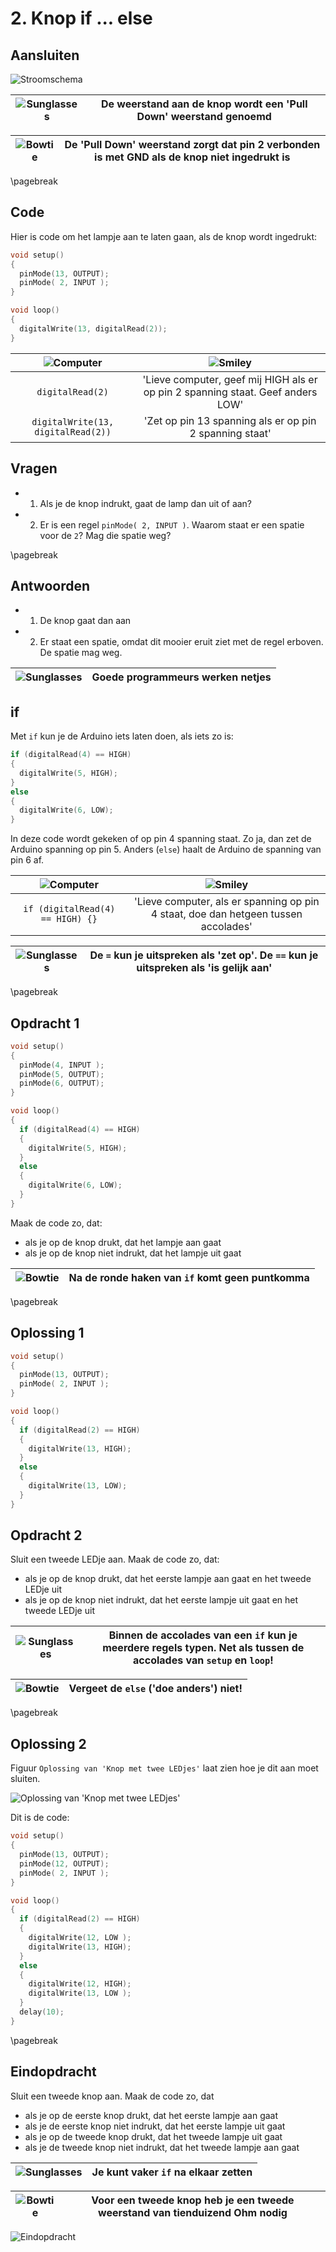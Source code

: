 # 2. Knop if ... else

## Aansluiten

![Stroomschema](2_knop_if_else.png)

![Sunglasses](EmojiSunglasses.png) | De weerstand aan de knop wordt een 'Pull Down' weerstand genoemd
:-------------:|:----------------------------------------: 

![Bowtie](EmojiBowtie.png) | De 'Pull Down' weerstand zorgt dat pin 2 verbonden is met GND als de knop niet ingedrukt is
:-------------:|:----------------------------------------: 

\pagebreak

## Code

Hier is code om het lampje aan te laten gaan,
als de knop wordt ingedrukt:

```c++
void setup() 
{
  pinMode(13, OUTPUT);
  pinMode( 2, INPUT );
}

void loop()
{
  digitalWrite(13, digitalRead(2));
}
```

![Computer](EmojiComputer.png)    | ![Smiley](EmojiSmiley.png)
:--------------------------------:|:----------------------------------------: 
`digitalRead(2)`                  |'Lieve computer, geef mij HIGH als er op pin 2 spanning staat. Geef anders LOW'
`digitalWrite(13, digitalRead(2))`|'Zet op pin 13 spanning als er op pin 2 spanning staat'

## Vragen

 * 1. Als je de knop indrukt, gaat de lamp dan uit of aan?
 * 2. Er is een regel `pinMode( 2, INPUT )`. Waarom staat er een spatie voor de `2`? Mag die spatie weg?

\pagebreak

## Antwoorden

 * 1. De knop gaat dan aan
 * 2. Er staat een spatie, omdat dit mooier eruit ziet met de regel erboven. De spatie mag weg. 

![Sunglasses](EmojiSunglasses.png) | Goede programmeurs werken netjes
:-------------:|:----------------------------------------: 

## if

Met `if` kun je de Arduino iets laten doen, als iets zo is:

```c++
if (digitalRead(4) == HIGH)
{
  digitalWrite(5, HIGH);
}
else
{
  digitalWrite(6, LOW);
}
```

In deze code wordt gekeken of op pin 4 spanning staat. Zo ja, dan zet de Arduino
spanning op pin 5. Anders (`else`) haalt de Arduino de spanning van pin 6 af.

![Computer](EmojiComputer.png)  | ![Smiley](EmojiSmiley.png)
:------------------------------:|:----------------------------------------: 
`if (digitalRead(4) == HIGH) {}`|'Lieve computer, als er spanning op pin 4 staat, doe dan hetgeen tussen accolades'

![Sunglasses](EmojiSunglasses.png) | De `=` kun je uitspreken als 'zet op'. De `==` kun je uitspreken als 'is gelijk aan'
:-------------:|:----------------------------------------: 

\pagebreak

## Opdracht 1

```c++
void setup() 
{
  pinMode(4, INPUT );
  pinMode(5, OUTPUT);
  pinMode(6, OUTPUT);
}

void loop()
{
  if (digitalRead(4) == HIGH)
  {
    digitalWrite(5, HIGH);
  }
  else
  {
    digitalWrite(6, LOW);
  }
}
```

Maak de code zo, dat:

 * als je op de knop drukt, dat het lampje aan gaat 
 * als je op de knop niet indrukt, dat het lampje uit gaat

![Bowtie](EmojiBowtie.png) | Na de ronde haken van `if` komt geen puntkomma
:-------------:|:----------------------------------------: 

\pagebreak

## Oplossing 1

```c++
void setup() 
{
  pinMode(13, OUTPUT);
  pinMode( 2, INPUT );
}

void loop()
{
  if (digitalRead(2) == HIGH)
  {
    digitalWrite(13, HIGH);
  }
  else
  {
    digitalWrite(13, LOW);
  }
}
```

## Opdracht 2

Sluit een tweede LEDje aan. Maak de code zo, dat:

 * als je op de knop drukt, dat het eerste lampje aan gaat en het tweede LEDje uit 
 * als je op de knop niet indrukt, dat het eerste lampje uit gaat en het tweede LEDje uit


![Sunglasses](EmojiSunglasses.png)| Binnen de accolades van een `if` kun je meerdere regels typen. Net als tussen de accolades van `setup` en `loop`!
:-------------:|:----------------------------------------: 

![Bowtie](EmojiBowtie.png) | Vergeet de `else` ('doe anders') niet!
:-------------:|:----------------------------------------: 

\pagebreak

## Oplossing 2

Figuur `Oplossing van 'Knop met twee LEDjes'` laat zien hoe je dit aan moet sluiten.

![Oplossing van 'Knop met twee LEDjes'](2_knop_if_else_2.png)

Dit is de code:

```c++
void setup() 
{
  pinMode(13, OUTPUT);
  pinMode(12, OUTPUT);
  pinMode( 2, INPUT );
}

void loop()
{
  if (digitalRead(2) == HIGH)
  {
    digitalWrite(12, LOW );
    digitalWrite(13, HIGH);
  }
  else
  {
    digitalWrite(12, HIGH);
    digitalWrite(13, LOW );
  }
  delay(10);
}
```

\pagebreak

## Eindopdracht

Sluit een tweede knop aan. Maak de code zo, dat

 * als je op de eerste knop drukt, dat het eerste lampje aan gaat
 * als je de eerste knop niet indrukt, dat het eerste lampje uit gaat
 * als je op de tweede knop drukt, dat het tweede lampje uit gaat
 * als je de tweede knop niet indrukt, dat het tweede lampje aan gaat

![Sunglasses](EmojiSunglasses.png)| Je kunt vaker `if` na elkaar zetten
:-------------:|:----------------------------------------: 

![Bowtie](EmojiBowtie.png) | Voor een tweede knop heb je een tweede weerstand van tienduizend Ohm nodig
:-------------:|:----------------------------------------: 

![Eindopdracht](2_knop_if_else_eindopdracht.png)

